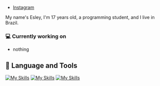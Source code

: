 - [Instagram](https://www.instagram.com/esley9k)

My name's Esley, I'm 17 years old, a programming student, and I live in Brazil.

### 💻 Currently working on
- nothing

## 🔨 Language and Tools

[![My Skills](https://skillicons.dev/icons?i=typescript,javascript,nodejs,html,css)](https://skillicons.dev)
[![My Skills](https://skillicons.dev/icons?i=next,react,tailwind,discord)](https://skillicons.dev)
[![My Skills](https://skillicons.dev/icons?i=vscode,figma,photoshop)](https://skillicons.dev)